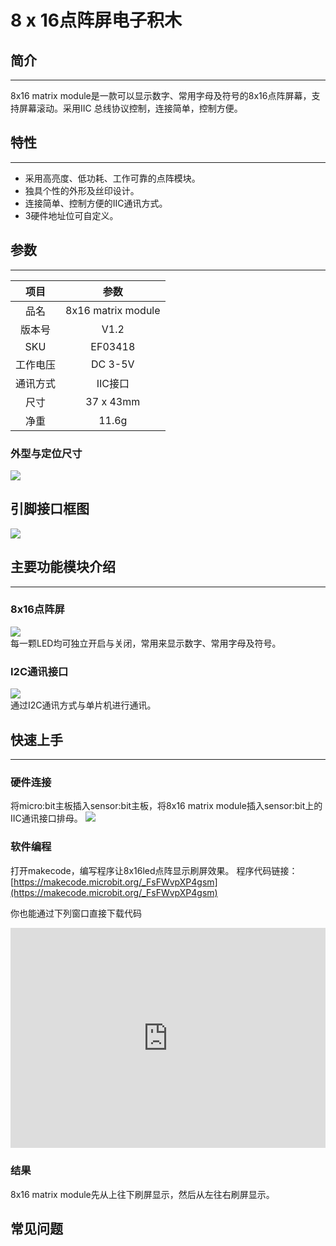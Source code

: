 # 8 x 16点阵屏电子积木

## 简介
---

8x16 matrix module是一款可以显示数字、常用字母及符号的8x16点阵屏幕，支持屏幕滚动。采用IIC 总线协议控制，连接简单，控制方便。

## 特性 
---

- 采用高亮度、低功耗、工作可靠的点阵模块。
- 独具个性的外形及丝印设计。
- 连接简单、控制方便的IIC通讯方式。
- 3硬件地址位可自定义。

## 参数
---

项目 | 参数 
:-: | :-: 
品名|8x16 matrix module
版本号|V1.2
SKU|EF03418
工作电压|DC 3-5V
通讯方式|IIC接口
尺寸|37 x 43mm
净重|11.6g

### 外型与定位尺寸  

![](./images/ECM5wGV.png)

## 引脚接口框图

![](./images/lFzmU1D.png)  

## 主要功能模块介绍  
---  

### 8x16点阵屏  

![](./images/VdJMQZM.png)  
每一颗LED均可独立开启与关闭，常用来显示数字、常用字母及符号。

### I2C通讯接口 

![](./images/g92phR3.png)  
通过I2C通讯方式与单片机进行通讯。

## 快速上手  
---  

### 硬件连接  

将micro:bit主板插入sensor:bit主板，将8x16 matrix module插入sensor:bit上的IIC通讯接口排母。
![](./images/yWAKyvO.jpg)

### 软件编程  

打开makecode，编写程序让8x16led点阵显示刷屏效果。
程序代码链接：[https://makecode.microbit.org/_FsFWvpXP4gsm](https://makecode.microbit.org/_FsFWvpXP4gsm)

你也能通过下列窗口直接下载代码
<div style="position:relative;height:0;padding-bottom:70%;overflow:hidden;"><iframe style="position:absolute;top:0;left:0;width:100%;height:100%;" src="https://makecode.microbit.org/#pub:_FsFWvpXP4gsm" frameborder="0" sandbox="allow-popups allow-forms allow-scripts allow-same-origin"></iframe></div>

### 结果  

8x16 matrix module先从上往下刷屏显示，然后从左往右刷屏显示。

## 常见问题
